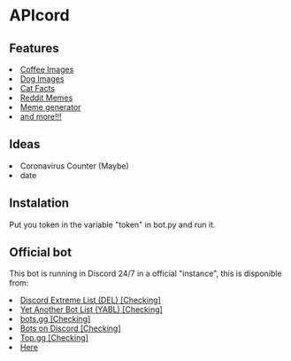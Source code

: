 # APIcord
## Features
<li><a href="https://coffee.alexflipnote.dev">Coffee Images</a></li>
<li><a href="https://dog.ceo/dog-api">Dog Images</a></li>
<li><a href="https://catfact.ninja">Cat Facts<a/></li>
<li><a href="https://github.com/R3l3ntl3ss/Meme_Api">Reddit Memes</a></li>
<li><a href="https://memegen.link">Meme generator</a></li>
<li><a href="https://some-random-api.ml">and more!!!</a></li>

## Ideas
<li>Coronavirus Counter (Maybe)</li>
<li>date</li>

## Instalation
Put you token in the variable "token" in bot.py and run it.

## Official bot
This bot is running in Discord 24/7 in a official "instance", this is disponible from:
<li><a href="#">Discord Extreme List (DEL) [Checking]</a></li>
<li><a href="#">Yet Another Bot List (YABL) [Checking]</a></li>
<li><a href="#">bots.gg [Checking]</a></li>
<li><a href="#">Bots on Discord [Checking]</a></li>
<li><a href="#">Top.gg [Checking]</a></li>
<li><a href="https://apicord.github.io/invite">Here</a></li>
